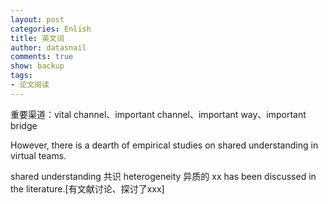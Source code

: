 ```yaml
---
layout: post
categories: Enlish
title: 英文词
author: datasnail
comments: true
show: backup
tags:
- 论文阅读
---
```


重要渠道：vital channel、important channel、important way、important bridge

However, there is a dearth of empirical studies on shared understanding in virtual teams.

shared understanding 共识
heterogeneity 异质的
xx has been discussed in the literature.[有文献讨论、探讨了xxx]
